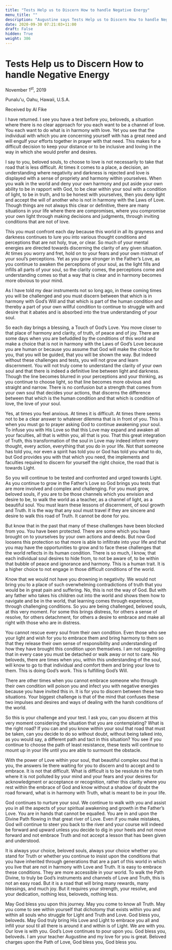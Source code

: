 ```yaml
---
title: "Tests Help us to Discern How to handle Negative Energy"
menu_title: ""
description: "Augustine says Tests Help us to Discern How to handle Negative Energy"
date: 2020-09-30 07:21:03+11:00
draft: False
hidden: True
weight: 386
---
```

# Tests Help us to Discern How to handle Negative Energy 


November 1<sup>st</sup>, 2019

Punalu'u, Oahu, Hawaii, U.S.A.

Received by Al Fike



I have returned. I see you have a test before you, beloveds, a situation where there is no clear approach for you each want to be a channel of love. You each want to do what is in harmony with love. Yet you see that the individual with which you are concerning yourself with has a great need and will engulf your efforts together in prayer with that need. This makes for a difficult decision to keep your distance or to be inclusive and loving in the way in which she would prefer and desires.

I say to you, beloved souls, to choose to love is not necessarily to take that road that is less difficult. At times it comes to a place, a decision, an understanding where negativity and darkness is rejected and love is displayed with a sense of propriety and harmony within yourselves. When you walk in the world and deny your own harmony and put aside your own ability to be in rapport with God, to be clear within your soul with a condition of light, to be in truth, and to be honest with yourselves, then you deny light and accept the will of another who is not in harmony with the Laws of Love. Though things are not always this clear or definitive, there are many situations in your life where there are compromises, where you compromise your own light through making decisions and judgments, through inviting conditions that are not of love. 

This you must confront each day because this world in all its grayness and darkness continues to lure you into various thought conditions and perceptions that are not holy, true, or clear. So much of your mental energies are directed towards discerning the clarity of any given situation. At times you worry and fret, hold on to your fears and your own mistrust of your soul’s perceptions. Yet as you grow stronger in the Father’s Love, as you continue to awaken the perceptions of your soul, as the light fills and infills all parts of your soul, so the clarity comes, the perceptions come and understanding comes so that a way that is clear and in harmony becomes more obvious to your mind. 

As I have told my dear instruments not so long ago, in these coming times you will be challenged and you must discern between that which is in harmony with God’s Will and that which is part of the human condition and thereby a part of your own willful condition to continue to struggle with and desire that it abates and is absorbed into the true understanding of your soul.

So each day brings a blessing, a Touch of God’s Love. You move closer to that place of harmony and clarity, of truth, of peace and of joy. There are some days when you are befuddled by the conditions of this world and make a choice that is not in harmony with the Laws of God’s Love because you are human or because you assume that God will make the choice for you, that you will be guided, that you will be shown the way. But indeed without these challenges and tests, you will not grow and learn discernment. You will not truly come to understand the clarity of your own soul and that there is indeed a definitive line between light and darkness. Though the line becomes blurred in your perceptions and your thinking, as you continue to choose light, so that line becomes more obvious and straight and narrow. There is no confusion but a strength that comes from your own soul that decides your actions, that discerns the difference between that which is the human condition and that which is condition of love, the love of your soul.

Yes, at times you feel anxious. At times it is difficult. At times there seems not to be a clear answer to whatever dilemma that is in front of you. This is when you must go to prayer asking God to continue awakening your soul. To infuse you with His Love so that this Love may expand and awaken all your faculties, all that is within you, all that is you. That this great integration of Truth, this transformation of the soul in Love may indeed inform every thought, every action, everything that you do in your life. Not that someone has told you, nor even a spirit has told you or God has told you what to do, but God provides you with that which you need, the implements and faculties required to discern for yourself the right choice, the road that is towards Light.

So you will continue to be tested and confronted and urged towards Light. As you continue to grow in the Father’s Love so God brings you tests that are more involved and complex and challenging. For you must grow, beloved souls, if you are to be those channels which you envision and desire to be, to walk the world as a teacher, as a channel of light, as a beautiful soul. You must learn these lessons of discernment, of soul growth and Truth. It is the way that any soul must travel if they are sincere and desire to walk this road of Truth. It cannot be done for you. 

But know that in the past that many of these challenges have been blocked from you. You have been protected. There are some which you have brought on to yourselves by your own actions and deeds. But now God loosens this protection so that more is able to infiltrate into your life and that you may have the opportunities to grow and to face these challenges that the world reflects in its human condition. There is so much, I know, that each individual soul desires to hide from, to not be aware of, to be within that bubble of peace and ignorance and harmony. This is a human trait. It is a higher choice to not engage in those difficult conditions of the world.

Know that we would not have you drowning in negativity. We would not bring you to a place of such overwhelming contradictions of truth that you would be in great pain and suffering. No, this is not the way of God. But with any father who takes his children out into the world and shows them how to navigate and be in the world, that learning comes through experience, through challenging conditions. So you are being challenged, beloved souls, at this very moment. For some this brings distress, for others a sense of resolve, for others detachment, for others a desire to embrace and make all right with those who are in distress. 

You cannot rescue every soul from their own condition. Even those who see your light and wish for you to embrace them and bring harmony to them so that they release their own sense of responsibility and understanding of how they have brought this condition upon themselves. I am not suggesting that in every case you must be detached or walk away or not to care. No beloveds, there are times when you, within this understanding of the soul, will know to go to that individual and comfort them and bring your love to them. This is doing God’s work. This is fulfilling God’s Will.

There are other times when you cannot embrace someone who through their own condition will poison you and infect you with negative energies because you have invited this in. It is for you to discern between these two situations. Your biggest challenge is that of the mind that confuses these two impulses and desires and ways of dealing with the harsh conditions of the world. 

So this is your challenge and your test. I ask you, can you discern at this very moment considering the situation that you are contemplating? What is the right road? If you can and you know within your soul that road that must be taken, can you decide to do so without doubt, without being talked into, as you would say, a different path and tact in this situation? You see if you continue to choose the path of least resistance, these tests will continue to mount up in your life until you are able to surmount the obstacle. 

With the power of Love within your soul, that beautiful complex soul that is you, the answers lie there waiting for you to discern and to accept and to embrace. It is not that difficult. What is difficult is to be resolute in the truth where it is not polluted by your mind and your fears and your desires for acknowledgment or acceptance or recognition, rather this clarity where you rest within the embrace of God and know without a shadow of doubt the road forward, what is in harmony with Truth, what is meant to be in your life.

God continues to nurture your soul. We continue to walk with you and assist you in all the aspects of your spiritual awakening and growth in the Father’s Love. You are in hands that cannot be equalled. You are in and upon the Divine Path flowing in that great river of Love. Even if you make mistakes, God will continue to steer you back to the river and your course will indeed be forward and upward unless you decide to dig in your heels and not move forward and not embrace Truth and not accept a lesson that has been given and understood. 

It is always your choice, beloved souls, always your choice whether you stand for Truth or whether you continue to insist upon the conditions that you have inherited through generations that are a part of this world in which you live that are not in harmony with Love and Truth. It is easy to embrace these conditions. They are more accessible in your world. To walk the Path Divine, to truly be God’s instruments and channels of Love and Truth, this is not an easy road. But it is a road that will bring many rewards, many blessings, and much joy. But it requires your strength, your resolve, and your dedication, nothing less, beloveds, nothing less.

May God bless you upon this journey. May you come to know all Truth. May you come to see within yourself that dichotomy that exists within you and within all souls who struggle for Light and Truth and Love. God bless you, beloveds. May God truly bring His Love and Light to embrace you all and infill your soul til all there is around it and within is of Light. We are with you. Our love is with you. God’s Love continues to pour upon you. God bless you, beloveds. I am your teacher Augustine and my love for you is great. Beloved charges upon the Path of Love, God bless you, God bless you.